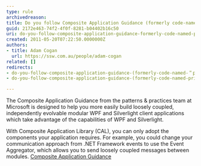 ```yaml
---
type: rule
archivedreason: 
title: Do you follow Composite Application Guidance (formerly code-named "Prism") in your Silverlight (and WPF) Projects?
guid: 2172e463-74f2-4f0f-8281-b04402b16c50
uri: do-you-follow-composite-application-guidance-formerly-code-named-prism-in-your-silverlight-and-wpf-projects
created: 2011-05-20T07:22:50.0000000Z
authors:
- title: Adam Cogan
  url: https://ssw.com.au/people/adam-cogan
related: []
redirects:
- do-you-follow-composite-application-guidance-(formerly-code-named-＂prism＂)-in-your-silverlight-(and-wpf)-projects
- do-you-follow-composite-application-guidance-(formerly-code-named-prism)-in-your-silverlight-(and-wpf)-projects

---
```


The Composite Application Guidance from the patterns & practices team at Microsoft is designed to help you more easily build loosely coupled, independently evolvable modular WPF and Silverlight client applications which take advantage of the capabilities of WPF and Silverlight.   
<!--endintro-->
 With Composite Application Library (CAL), you can only adopt the components your application requires. For example, you could change your communication approach from .NET Framework events to use the Event Aggregator, which allows you to send loosely coupled messages between modules. 
[Composite Application Guidance](http&#58;//msdn.microsoft.com/en-us/library/cc707819.aspx)
